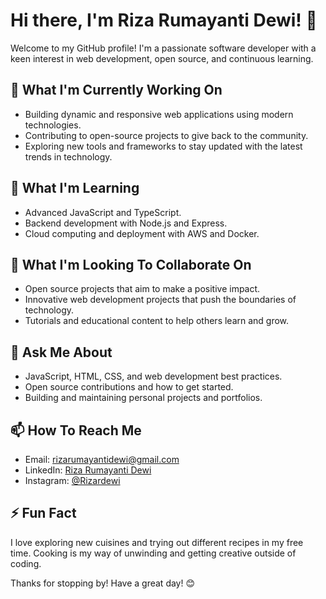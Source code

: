 # Hi there, I'm Riza Rumayanti Dewi! 👋 

Welcome to my GitHub profile! I'm a passionate software developer with a keen interest in web development, open source, and continuous learning. 

## 🔭 What I'm Currently Working On
- Building dynamic and responsive web applications using modern technologies.
- Contributing to open-source projects to give back to the community.
- Exploring new tools and frameworks to stay updated with the latest trends in technology.

## 🌱 What I'm Learning
- Advanced JavaScript and TypeScript.
- Backend development with Node.js and Express.
- Cloud computing and deployment with AWS and Docker.

## 👯 What I'm Looking To Collaborate On
- Open source projects that aim to make a positive impact.
- Innovative web development projects that push the boundaries of technology.
- Tutorials and educational content to help others learn and grow.

## 💬 Ask Me About
- JavaScript, HTML, CSS, and web development best practices.
- Open source contributions and how to get started.
- Building and maintaining personal projects and portfolios.

## 📫 How To Reach Me
- Email: rizarumayantidewi@gmail.com 
- LinkedIn: [Riza Rumayanti Dewi](https://linkedin.com/in/riza-rumayanti-dewi) 
- Instagram: [@Rizardewi](https://instagram.com/Rizardewi) 

## ⚡ Fun Fact
I love exploring new cuisines and trying out different recipes in my free time. Cooking is my way of unwinding and getting creative outside of coding.

Thanks for stopping by! Have a great day! 😊
